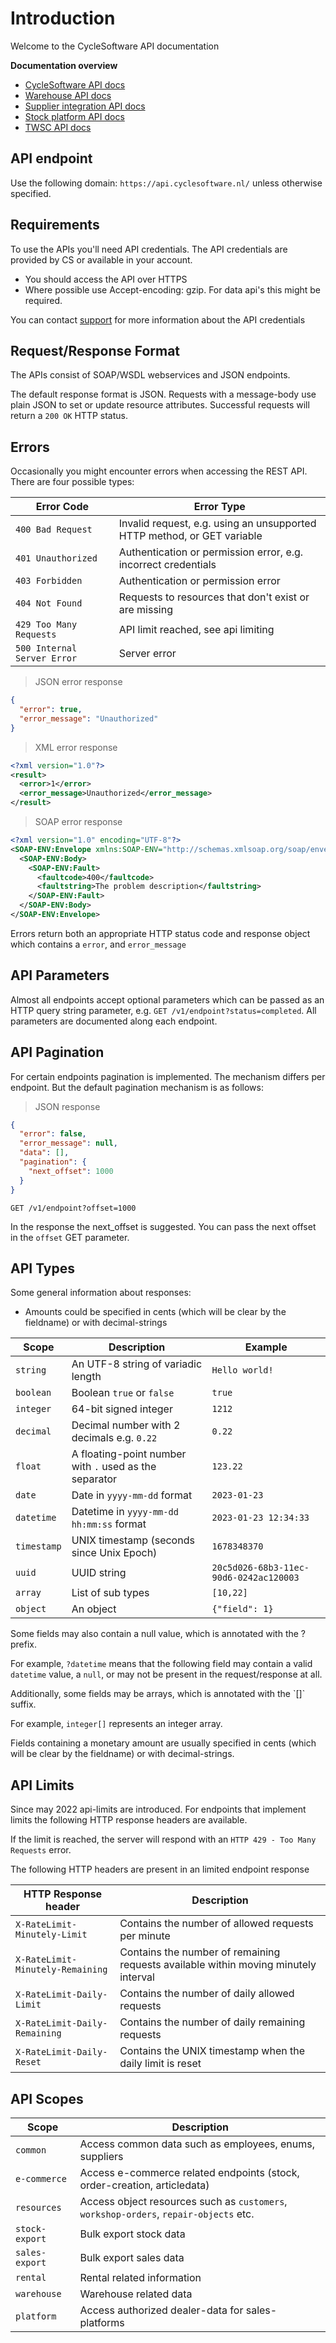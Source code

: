 # Introduction #

Welcome to the CycleSoftware API documentation

**Documentation overview**

- [CycleSoftware API docs](index.html)
- [Warehouse API docs](warehouse.html)
- [Supplier integration API docs](supplier.html)
- [Stock platform API docs](platform.html)
- [TWSC API docs](https://github.com/CycleSoftware/oauth2-twsc/)

## API endpoint ##

Use the following domain: `https://api.cyclesoftware.nl/` unless otherwise specified.

## Requirements ##

To use the APIs you'll need API credentials. The API credentials are provided by CS or available in your account.

* You should access the API over HTTPS
* Where possible use Accept-encoding: gzip. For data api's this might be required.

<aside class="notice">
  You can contact <a href="mailto:support@cyclesoftware.nl">support</a> for more information about the API credentials
</aside>

## Request/Response Format ##

The APIs consist of SOAP/WSDL webservices and JSON endpoints.

The default response format is JSON. Requests with a message-body use plain JSON to set or update resource attributes.
Successful requests will return a `200 OK` HTTP status.

## Errors ##

Occasionally you might encounter errors when accessing the REST API. There are four possible types:

| Error Code                  | Error Type                                                              |
|-----------------------------|-------------------------------------------------------------------------|
| `400 Bad Request`           | Invalid request, e.g. using an unsupported HTTP method, or GET variable |
| `401 Unauthorized`          | Authentication or permission error, e.g. incorrect credentials          |
| `403 Forbidden`             | Authentication or permission error                                      |
| `404 Not Found`             | Requests to resources that don't exist or are missing                   |
| `429 Too Many Requests`     | API limit reached, see api limiting                                     |
| `500 Internal Server Error` | Server error                                                            |

> JSON error response

```json
{
  "error": true,
  "error_message": "Unauthorized"
}
```

> XML error response

```xml
<?xml version="1.0"?>
<result>
  <error>1</error>
  <error_message>Unauthorized</error_message>
</result>
```

> SOAP error response

```xml
<?xml version="1.0" encoding="UTF-8"?>
<SOAP-ENV:Envelope xmlns:SOAP-ENV="http://schemas.xmlsoap.org/soap/envelope/">
  <SOAP-ENV:Body>
    <SOAP-ENV:Fault>
      <faultcode>400</faultcode>
      <faultstring>The problem description</faultstring>
    </SOAP-ENV:Fault>
  </SOAP-ENV:Body>
</SOAP-ENV:Envelope>
```

Errors return both an appropriate HTTP status code and response object which contains a `error`, and `error_message`

## API Parameters ##

Almost all endpoints accept optional parameters which can be passed as an HTTP query string parameter,
e.g. `GET /v1/endpoint?status=completed`. All parameters are documented along each endpoint.

## API Pagination ##

For certain endpoints pagination is implemented. The mechanism differs per endpoint. But the default pagination
mechanism is as follows:

> JSON response

```json
{
  "error": false,
  "error_message": null,
  "data": [],
  "pagination": {
    "next_offset": 1000
  }
}
```

`GET /v1/endpoint?offset=1000`

In the response the next_offset is suggested. You can pass the next offset in the `offset` GET parameter.

## API Types ##

Some general information about responses:

* Amounts could be specified in cents (which will be clear by the fieldname) or with decimal-strings

| Scope       | Description                                            | Example                                |
|-------------|--------------------------------------------------------|----------------------------------------|
| `string`    | An UTF-8 string of variadic length                     | `Hello world!`                         |
| `boolean`   | Boolean `true` or `false`                              | `true`                                 |
| `integer`   | 64-bit signed integer                                  | `1212`                                 |
| `decimal`   | Decimal number with 2 decimals e.g. `0.22`             | `0.22`                                 |
| `float`     | A floating-point number with `.` used as the separator | `123.22`                               |
| `date`      | Date in `yyyy-mm-dd` format                            | `2023-01-23`                           |
| `datetime`  | Datetime in `yyyy-mm-dd hh:mm:ss` format               | `2023-01-23 12:34:33`                  |
| `timestamp` | UNIX timestamp (seconds since Unix Epoch)              | `1678348370`                           |
| `uuid`      | UUID string                                            | `20c5d026-68b3-11ec-90d6-0242ac120003` |
| `array`     | List of sub types                                      | `[10,22]`                              |
| `object`    | An object                                              | `{"field": 1}`                         |

<aside class="notice">
Some fields may also contain a null value, which is annotated with the ? prefix.

For example, `?datetime` means that the following field may contain a valid `datetime` value, a `null`, or may not be present in the request/response at all.
</aside>

<aside class="notice">
Additionally, some fields may be arrays, which is annotated with the `[]` suffix.

For example, `integer[]` represents an integer array.
</aside>


<aside class="notice">
Fields containing a monetary amount are usually specified in cents (which will be clear by the fieldname) or with decimal-strings. 
</aside>


## API Limits ##

Since may 2022 api-limits are introduced. For endpoints that implement limits the following HTTP response headers are
available.

If the limit is reached, the server will respond with an `HTTP 429 - Too Many Requests` error.

The following HTTP headers are present in an limited endpoint response

| HTTP Response header             | Description                                                                         |
|----------------------------------|-------------------------------------------------------------------------------------|
| `X-RateLimit-Minutely-Limit`     | Contains the number of allowed requests per minute                                  |
| `X-RateLimit-Minutely-Remaining` | Contains the number of remaining requests available within moving minutely interval |
| `X-RateLimit-Daily-Limit`        | Contains the number of daily allowed requests                                       |
| `X-RateLimit-Daily-Remaining`    | Contains the number of daily remaining requests                                     |
| `X-RateLimit-Daily-Reset`        | Contains the UNIX timestamp when the daily limit is reset                           |



## API Scopes ##

| Scope          | Description                                                                           |
|----------------|---------------------------------------------------------------------------------------|
| `common`       | Access common data such as employees, enums, suppliers                                |
| `e-commerce`   | Access e-commerce related endpoints (stock, order-creation, articledata)              |
| `resources`    | Access object resources such as `customers`, `workshop-orders`, `repair-objects` etc. |
| `stock-export` | Bulk export stock data                                                                |
| `sales-export` | Bulk export sales data                                                                |
| `rental`       | Rental related information                                                            |
| `warehouse`    | Warehouse related data                                                                |
| `platform`     | Access authorized dealer-data for sales-platforms                                     |
